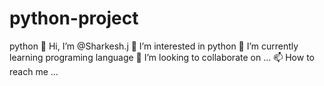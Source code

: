 # python-project
python 
👋 Hi, I’m @Sharkesh.j
👀 I’m interested in python
🌱 I’m currently learning programing language
💞️ I’m looking to collaborate on ...
📫 How to reach me ...
